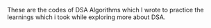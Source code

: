 These are the codes of DSA Algorithms which I wrote to practice the learnings which i took while exploring more about DSA.  
